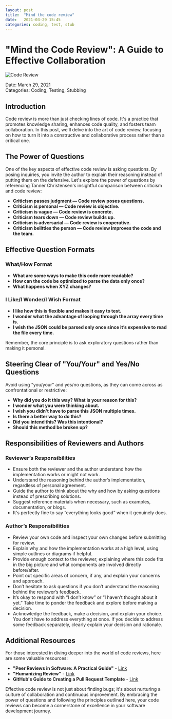 ```yaml
---
layout: post
title:  "Mind the code review"
date:   2021-03-29 15:45
categories: coding, test, stub
---
```


# "Mind the Code Review": A Guide to Effective Collaboration

![Code Review](https://davidwalsh.name/demo/code-review.png)

Date: March 29, 2021  
Categories: Coding, Testing, Stubbing

## Introduction

Code review is more than just checking lines of code. It's a practice that promotes knowledge sharing, enhances code quality, and fosters team collaboration. In this post, we'll delve into the art of code review, focusing on how to turn it into a constructive and collaborative process rather than a critical one.

## The Power of Questions

One of the key aspects of effective code review is asking questions. By posing inquiries, you invite the author to explain their reasoning instead of putting them on the defensive. Let's explore the power of questions by referencing Tanner Christensen's insightful comparison between criticism and code review:

- **Criticism passes judgment — Code review poses questions.**
- **Criticism is personal — Code review is objective.**
- **Criticism is vague — Code review is concrete.**
- **Criticism tears down — Code review builds up.**
- **Criticism is adversarial — Code review is cooperative.**
- **Criticism belittles the person — Code review improves the code and the team.**

## Effective Question Formats

### What/How Format

- **What are some ways to make this code more readable?**
- **How can the code be optimized to parse the data only once?**
- **What happens when XYZ changes?**

### I Like/I Wonder/I Wish Format

- **I like how this is flexible and makes it easy to test.**
- **I wonder what the advantage of looping through the array every time is.**
- **I wish the JSON could be parsed only once since it’s expensive to read the file every time.**

Remember, the core principle is to ask exploratory questions rather than making it personal.

## Steering Clear of "You/Your" and Yes/No Questions

Avoid using "you/your" and yes/no questions, as they can come across as confrontational or restrictive:

- **Why did you do it this way? What is your reason for this?**
- **I wonder what you were thinking about.**
- **I wish you didn't have to parse this JSON multiple times.**
- **Is there a better way to do this?**
- **Did you intend this? Was this intentional?**
- **Should this method be broken up?**

## Responsibilities of Reviewers and Authors

### Reviewer’s Responsibilities

- Ensure both the reviewer and the author understand how the implementation works or might not work.
- Understand the reasoning behind the author’s implementation, regardless of personal agreement.
- Guide the author to think about the why and how by asking questions instead of prescribing solutions.
- Suggest reference materials when necessary, such as examples, documentation, or blogs.
- It's perfectly fine to say “everything looks good” when it genuinely does.

### Author’s Responsibilities

- Review your own code and inspect your own changes before submitting for review.
- Explain why and how the implementation works at a high level, using simple outlines or diagrams if helpful.
- Provide enough context to the reviewer, explaining where this code fits in the big picture and what components are involved directly before/after.
- Point out specific areas of concern, if any, and explain your concerns and approach.
- Don’t hesitate to ask questions if you don’t understand the reasoning behind the reviewer’s feedback.
- It’s okay to respond with “I don’t know” or “I haven’t thought about it yet.” Take time to ponder the feedback and explore before making a decision.
- Acknowledge the feedback, make a decision, and explain your choice. You don’t have to address everything at once. If you decide to address some feedback separately, clearly explain your decision and rationale.

## Additional Resources

For those interested in diving deeper into the world of code reviews, here are some valuable resources:

- **"Peer Reviews in Software: A Practical Guide"** - [Link](https://www.amazon.com/exec/obidos/ASIN/0201734850/)
- **"Humanizing Review"** - [Link](http://www.processimpact.com/articles/humanizing_reviews.pdf)
- **GitHub's Guide to Creating a Pull Request Template** - [Link](https://help.github.com/articles/creating-a-pull-request-template-for-your-repository/)

Effective code review is not just about finding bugs; it's about nurturing a culture of collaboration and continuous improvement. By embracing the power of questions and following the principles outlined here, your code reviews can become a cornerstone of excellence in your software development journey.